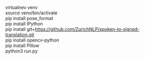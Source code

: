 virtualnev venv  <br />
source venv/bin/activate  <br /> 
pip install pose_format <br /> 
pip install IPython <br /> 
pip install git+https://github.com/ZurichNLP/spoken-to-signed-translation.git <br /> 
pip install opencv-python <br /> 
pip install Pillow <br /> 
python3 run.py
